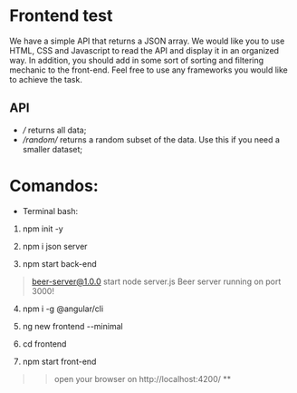# Frontend test

We have a simple API that returns a JSON array. We would like you to use HTML, CSS and Javascript to read the API and display it in an organized way. In addition, you should add in some sort of sorting and filtering mechanic to the front-end. Feel free to use any frameworks you would like to achieve the task.

## API

* */* returns all data;
* */random/<n>* returns a random subset of the data. Use this if you need a smaller dataset;

# Comandos:
- Terminal bash:
  
1. npm init -y
  
2. npm i json server
  
3. npm start back-end

> beer-server@1.0.0 start
> node server.js
> Beer server running on port 3000!

4. npm i -g @angular/cli

5. ng new frontend --minimal

6. cd frontend

7. npm start front-end

>> open your browser on http://localhost:4200/ **
